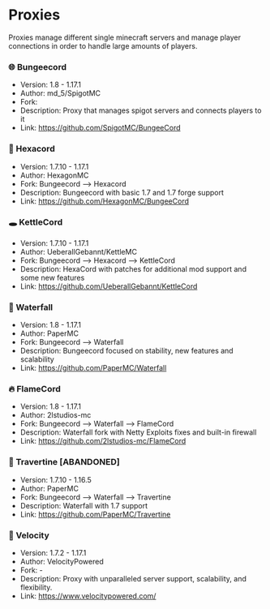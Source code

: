 # Proxies
Proxies manage different single minecraft servers and manage player connections in order to handle large amounts of players. 

### 🌐 Bungeecord
  - Version: 1.8 - 1.17.1
  - Author: md_5/SpigotMC
  - Fork:
  - Description: Proxy that manages spigot servers and connects players to it
  - Link: https://github.com/SpigotMC/BungeeCord
  
### 🛑 Hexacord
  - Version: 1.7.10 - 1.17.1
  - Author: HexagonMC
  - Fork: Bungeecord --> Hexacord
  - Description: Bungeecord with basic 1.7 and 1.7 forge support
  - Link: https://github.com/HexagonMC/BungeeCord
  
### 🕳 KettleCord
  - Version: 1.7.10 - 1.17.1
  - Author: UeberallGebannt/KettleMC
  - Fork: Bungeecord --> Hexacord --> KettleCord
  - Description: HexaCord with patches for additional mod support and some new features
  - Link: https://github.com/UeberallGebannt/KettleCord
  
### 🌊 Waterfall
  - Version: 1.8 - 1.17.1
  - Author: PaperMC
  - Fork: Bungeecord --> Waterfall
  - Description: Bungeecord focused on stability, new features and scalability
  - Link: https://github.com/PaperMC/Waterfall

### ️‍🔥 FlameCord
  - Version: 1.8 - 1.17.1
  - Author: 2lstudios-mc
  - Fork: Bungeecord --> Waterfall --> FlameCord
  - Description: Waterfall fork with Netty Exploits fixes and built-in firewall
  - Link: https://github.com/2lstudios-mc/FlameCord
  
### 🌌 Travertine [ABANDONED]
  - Version: 1.7.10 - 1.16.5
  - Author: PaperMC
  - Fork: Bungeecord --> Waterfall --> Travertine
  - Description: Waterfall with 1.7 support
  - Link: https://github.com/PaperMC/Travertine
  
### 🌠 Velocity
  - Version: 1.7.2 - 1.17.1
  - Author: VelocityPowered
  - Fork: -
  - Description: Proxy with unparalleled server support, scalability, and flexibility.
  - Link: https://www.velocitypowered.com/
